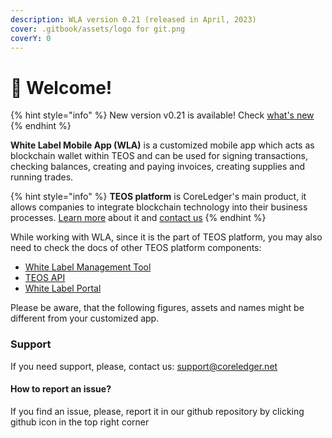 ```yaml
---
description: WLA version 0.21 (released in April, 2023)
cover: .gitbook/assets/logo for git.png
coverY: 0
---
```


# 👋 Welcome!

{% hint style="info" %}
New version v0.21 is available! Check [what's new](wla-versions-and-changelog/version-0.21.md)
{% endhint %}

**White Label Mobile App (WLA)** is a customized mobile app which acts as blockchain wallet within TEOS and can be used for signing transactions, checking balances, creating and paying invoices, creating supplies and running trades.

{% hint style="info" %}
**TEOS platform** is CoreLedger's main product, it allows companies to integrate blockchain technology into their business processes. [Learn more](https://coreledger.net/teos/) about it and [contact us](https://coreledger.net/contact/)
{% endhint %}

While working with WLA, since it is the part of TEOS platform, you may also need to check the docs of other TEOS platform components:

* [White Label Management Tool](http://localhost:5000/o/ZaeNizhnU47lCcTSk7wB/s/tUL13xBnNCyueYnmUZV7/)
* [TEOS API](http://localhost:5000/o/ZaeNizhnU47lCcTSk7wB/s/-McAKJLTTEmlfBIFJ-85/)
* [White Label Portal](http://localhost:5000/o/ZaeNizhnU47lCcTSk7wB/s/iTYqY7GQFlQO0s8Vbk2r/)

Please be aware, that the following figures, assets and names might be different from your customized app.

### Support

If you need support, please, contact us: support@coreledger.net

#### How to report an issue?

If you find an issue, please, report it in our github repository by clicking github icon in the top right corner
